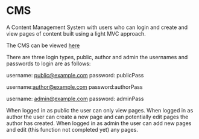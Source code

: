 # CMS
A Content Management System with users who can login and create and view pages of content built using a light MVC approach.

The CMS can be viewed <a href="http://markonesolutions.com/CMS/index.php">here</a>

There are three login types, public, author and admin the usernames and passwords to login are as follows:

username: public@example.com
password: publicPass

username:author@example.com
password:authorPass

username: admin@example.com
password: adminPass

When logged in as public the user can only view pages. When logged in as author the user can create a new page and can potentially edit pages the author has created. When logged in as admin the user can add new pages and edit (this function not completed yet) any pages.
